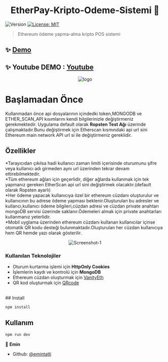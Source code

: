 <h1 align="center">EtherPay-Kripto-Odeme-Sistemi 👋</h1>
<p>
  <img alt="Version" src="https://img.shields.io/badge/version-0.1.0-blue.svg?cacheSeconds=2592000" />
  <a href="#" target="_blank">
    <img alt="License: MIT" src="https://img.shields.io/badge/License-MIT-yellow.svg" />
  </a>
</p>

> Ethereum ödeme yapma-alma kripto POS sistemi

## ✨ [Demo](https://ether-pay.herokuapp.com/demokullanici123)

## ✨ Youtube DEMO : [Youtube](https://www.youtube.com/watch?v=9b5IKDIbq0I)

<p align="center"><img src="https://i.ibb.co/NCwG9Lp/logo.png" alt="logo" border="0"></p>

# Başlamadan Önce
Kullanmadan önce api dosyalarının içindedki token,MONGODB ve ETHER_SCAN_API kısımlarını kendi bilgilerinizle değiştirmeniz gerekmektedir.
Uygulama default olarak <b>Ropsten Test Ağı</b> üzerinde çalışmaktadır.Bunu değiştirmek için Etherscan kısmındaki api url sini Ethereum main network API url si ile değiştirmeniz gereklidir.




## Özellikler
*Tarayıcıdan çıkılsa hadi kullanıcı zaman limiti içerisinde oturumunu şifre veya kullanıcı adı girmeden aynı url üzerinden tekrar devam ettirebilmektedir.<br/>
*Tüm ethereum ağları için geçerlidir, diğer ağlarda kullanmak için tek yapmanız gereken EtherScan api url sini değiştirmek olacaktır.(default olarak Ropsten ayarlı)<br/>
*Her ödeme yapacak kullanıcıya özel bir ethereum cüzdanı oluşturulur ve kullanıcının bu adrese ödeme yapması beklenir.Oluşturulan bu adresler ve kullancı,kullanıcı ödeme bilgileri,cüzdan adresi ve cüzdan private anahtarı mongoDB servisi üzerinde saklanır.Ödemeleri almak için private anahtarları kullanmanız yeterlidir.<br/>
*Mobil uyglama üzerinden ethereum cüzdanı kullanan kullanıcılar içinse otomatik QR kodu desteği bulunmaktadır.Oluşturulan her cüzdan kullanıcıya hem QR hemde yazı olarak gösterilir.

<p align="center"><img src="https://i.ibb.co/yVp6Jnr/Screenshot-1.png" alt="Screenshot-1" border="0"></p>

### Kullanılan Teknolojiler
* Oturum kurtarma işlemi için <b>HttpOnly Cookies</b>
* İşlemlerin kaydı ve kontrolü için <b>MongoDB</b>
* Ethereum cüzdan oluşturmak için <a href="https://github.com/MyEtherWallet/VanityEth">VanityEth</a>
* QR kod oluşturmak için <a href="https://github.com/soldair/node-qrcode">QRcode</a>
<br/>
## Install

```sh
npm install
```

## Kullanım

```sh
npm run dev
```


👤 **Emin**

* Github: [@emintatli](https://github.com/emintatli)

